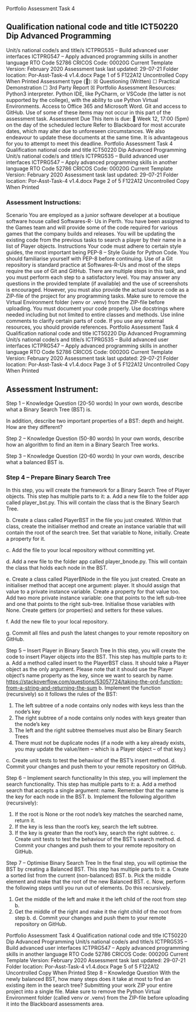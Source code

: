 Portfolio Assessment Task 4
## Qualification national code and title ICT50220 Dip Advanced Programming
Unit/s national code/s and title/s ICTPRG535 – Build advanced user interfaces
ICTPRG547 – Apply advanced programming skills in another language
RTO Code 52786 CRICOS Code: 00020G Current Template Version: February 2020
Assessment task last updated: 29-07-21
Folder location: Por-Asst-Task-4 v1.4.docx Page 1 of 5
F122A12
Uncontrolled Copy When Printed
Assessment type ():
☒ Questioning (Written)
☐ Practical Demonstration
☐ 3rd Party Report
☒ Portfolio
Assessment Resources:
Python3 interpreter.
Python IDE, like PyCharm, or VSCode (the latter is not supported by the college), with the ability to
use Python Virtual Environments.
Access to Office 365 and Microsoft Word.
Git and access to GitHub.
Use of some of these items may not occur in this part of the assessment task.
Assessment Due
This item is due:
 Week 12, 17:00 (5pm) on the day of the scheduled lecture
Refer to Blackboard for most accurate dates, which may alter due to unforeseen circumstances. We
also endeavour to update these documents at the same time.
It is advantageous for you to attempt to meet this deadline.
Portfolio Assessment Task 4
Qualification national code and title ICT50220 Dip Advanced Programming
Unit/s national code/s and title/s ICTPRG535 – Build advanced user interfaces
ICTPRG547 – Apply advanced programming skills in another language
RTO Code 52786 CRICOS Code: 00020G Current Template Version: February 2020
Assessment task last updated: 29-07-21
Folder location: Por-Asst-Task-4 v1.4.docx Page 2 of 5
F122A12
Uncontrolled Copy When Printed
### Assessment Instructions:
Scenario
You are employed as a junior software developer at a boutique software house called Softwares-R-
Us in Perth.
You have been assigned to the Games team and will provide some of the code required for various
games that the company builds and releases.
You will be updating the existing code from the previous tasks to search a player by their name in a
list of Player objects.
Instructions
Your code must adhere to certain style guides, the most important being PEP-8 – Style Guide for
Python Code. You should familiarise yourself with PEP-8 before continuing.
Use of a Git repository is standard practice at Softwares-R-Us and most of the steps require the use
of Git and GitHub.
There are multiple steps in this task, and you must perform each step to a satisfactory level.
You may answer any questions in the provided template (if available) and the use of screenshots is
encouraged. However, you must also provide the actual source code as a ZIP-file of the project for
any programming tasks. Make sure to remove the Virtual Environment folder (venv or .venv) from the
ZIP-file before uploading.
You must document your code properly. Use docstrings where needed including but not limited to
entire classes and methods. Use inline comments to clarify certain parts of code.
If you use any external resources, you should provide references.
Portfolio Assessment Task 4
Qualification national code and title ICT50220 Dip Advanced Programming
Unit/s national code/s and title/s ICTPRG535 – Build advanced user interfaces
ICTPRG547 – Apply advanced programming skills in another language
RTO Code 52786 CRICOS Code: 00020G Current Template Version: February 2020
Assessment task last updated: 29-07-21
Folder location: Por-Asst-Task-4 v1.4.docx Page 3 of 5
F122A12
Uncontrolled Copy When Printed
## Assessment Instrument:
Step 1 – Knowledge Question (20-50 words)
In your own words, describe what a Binary Search Tree (BST) is.

In addition, describe two important properties of a BST: depth and height. How are they different?

Step 2 – Knowledge Question (50-80 words)
In your own words, describe how an algorithm to find an item in a Binary Search Tree works.

Step 3 – Knowledge Question (20-60 words)
In your own words, describe what a balanced BST is.

### Step 4 – Prepare Binary Search Tree
In this step, you will create the framework for a Binary Search Tree of Player objects. This step has
multiple parts to it:
a. 
Add a new file to the folder app called player_bst.py. This will contain the class that is the Binary Search Tree.

b.
Create a class called PlayerBST in the file you just created. Within that class, create the initialiser method and create an instance variable that will contain the root of the search tree. Set that variable to None, initially. Create a property for it.

c.
Add the file to your local repository without committing yet.

d.
Add a new file to the folder app called player_bnode.py. This will contain the class that holds each node in the BST.

e.
Create a class called PlayerBNode in the file you just created. Create an initialiser method that accept one argument: player. It should assign that value to a private instance variable. Create a property for that value too. Add two more private instance variable: one that points to the left sub-tree and one that points to the right sub-tree. Initialise those variables with None. Create getters (or properties) and setters for these values.

f.
Add the new file to your local repository.

g.
Commit all files and push the latest changes to your remote repository on GitHub.

Step 5 – Insert Player in Binary Search Tree
In this step, you will create the code to insert Player objects into the BST. This step has multiple parts to it:
a. Add a method called insert to the PlayerBST class. It should take a Player object as the only argument. Please note that it should use the Player object’s name property as the key, since we want to search by name.
https://stackoverflow.com/questions/53057724/taking-the-ord-function-from-a-string-and-returning-the-sum
b. Implement the function (recursively) so it follows the rules of the BST:
 1. The left subtree of a node contains only nodes with keys less than the node’s key
 2. The right subtree of a node contains only nodes with keys greater than the node’s key
 3. The left and the right subtree themselves must also be Binary Search Trees
 4. There must not be duplicate nodes (if a node with a key already exists, you may update the value/item – which is a Player object – of that key.)

c. Create unit tests to test the behaviour of the BST’s insert method.
d. Commit your changes and push them to your remote repository on GitHub.

Step 6 – Implement search functionality
In this step, you will implement the search functionality. This step has multiple parts to it:
a. Add a method search that accepts a single argument: name. Remember that the name is the key for each node in the BST.
b. Implement the following algorithm (recursively):
1. If the root is None or the root node’s key matches the searched name, return it.
2. If the key is less than the root’s key, search the left subtree.
3. If the key is greater than the root’s key, search the right subtree.
c. Create unit tests to test the behaviour of the BST’s search method.
d. Commit your changes and push them to your remote repository on GitHub.

Step 7 – Optimise Binary Search Tree
In the final step, you will optimise the BST by creating a Balanced BST. This step has multiple parts
to it:
a. Create a sorted list from the current (non-balanced) BST.
b. Pick the middle element and make that the root of the new Balanced BST.
c. Now, perform the following steps until you run out of elements. Do this recursively.
1. Get the middle of the left and make it the left child of the root from step b.
2. Get the middle of the right and make it the right child of the root from step b.
d. Commit your changes and push them to your remote repository on GitHub.


Portfolio Assessment Task 4
Qualification national code and title ICT50220 Dip Advanced Programming
Unit/s national code/s and title/s ICTPRG535 – Build advanced user interfaces
ICTPRG547 – Apply advanced programming skills in another language
RTO Code 52786 CRICOS Code: 00020G Current Template Version: February 2020
Assessment task last updated: 29-07-21
Folder location: Por-Asst-Task-4 v1.4.docx Page 5 of 5
F122A12
Uncontrolled Copy When Printed
Step 8 – Knowledge Question
With the newly balanced BST, how many steps does it take at most to find an existing item in the
search tree?
Submitting your work
ZIP your entire project into a single file.
Make sure to remove the Python Virtual Environment folder (called venv or .venv) from the ZIP-file
before uploading it into the Blackboard assessments area.